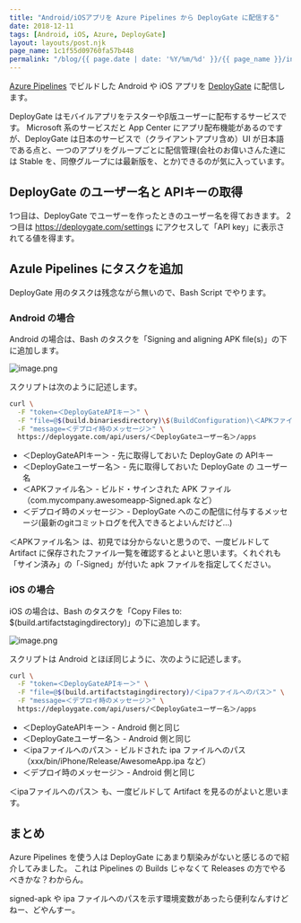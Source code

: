 ```yaml
---
title: "Android/iOSアプリを Azure Pipelines から DeployGate に配信する"
date: 2018-12-11
tags: [Android, iOS, Azure, DeployGate]
layout: layouts/post.njk
page_name: 1c1f55d09760fa57b448
permalink: "/blog/{{ page.date | date: '%Y/%m/%d' }}/{{ page_name }}/index.html"
---
```

[Azure Pipelines](https://azure.microsoft.com/ja-jp/services/devops/pipelines/) でビルドした Android や iOS アプリを [DeployGate](https://deploygate.com/?locale=ja) に配信します。
<!--more-->

DeployGate はモバイルアプリをテスターやβ版ユーザーに配布するサービスです。
Microsoft 系のサービスだと App Center にアプリ配布機能があるのですが、DeployGate は日本のサービスで（クライアントアプリ含め）UI が日本語である点と、一つのアプリをグループごとに配信管理(会社のお偉いさんた達には Stable を、同僚グループには最新版を、とか)できるのが気に入っています。

## DeployGate のユーザー名と APIキーの取得

1つ目は、DeployGate でユーザーを作ったときのユーザー名を得ておきます。
2つ目は https://deploygate.com/settings にアクセスして「API key」に表示されてる値を得ます。

## Azule Pipelines にタスクを追加

DeployGate 用のタスクは残念ながら無いので、Bash Script でやります。

### Android の場合

Android の場合は、Bash のタスクを「Signing and aligning APK file(s)」の下に追加します。

![image.png](https://qiita-image-store.s3.amazonaws.com/0/8227/9c3766b0-72c6-9259-30e6-fa01eaeff8f5.png)

スクリプトは次のように記述します。

```bash
curl \
  -F "token=＜DeployGateAPIキー＞" \
  -F "file=@$(build.binariesdirectory)\$(BuildConfiguration)\＜APKファイル名＞" \
  -F "message=＜デプロイ時のメッセージ＞" \
  https://deploygate.com/api/users/＜DeployGateユーザー名＞/apps
```

* ＜DeployGateAPIキー＞ - 先に取得しておいた DeployGate の APIキー
* ＜DeployGateユーザー名＞ - 先に取得しておいた DeployGate の ユーザー名
* ＜APKファイル名＞ - ビルド・サインされた APK ファイル（com.mycompany.awesomeapp-Signed.apk など）
* ＜デプロイ時のメッセージ＞ - DeployGate へのこの配信に付与するメッセージ(最新のgitコミットログを代入できるとよいんだけど…)

＜APKファイル名＞ は、初見では分からないと思うので、一度ビルドして Artifact に保存されたファイル一覧を確認するとよいと思います。くれぐれも「サイン済み」の「-Signed」が付いた apk ファイルを指定してください。

### iOS の場合

iOS の場合は、Bash のタスクを「Copy Files to: $(build.artifactstagingdirectory)」の下に追加します。

![image.png](https://qiita-image-store.s3.amazonaws.com/0/8227/5ba3beaf-dc36-4891-fdbf-9f52a0d1d938.png)

スクリプトは Android とほぼ同じように、次のように記述します。

```bash
curl \
  -F "token=＜DeployGateAPIキー＞" \
  -F "file=@$(build.artifactstagingdirectory)/＜ipaファイルへのパス＞" \
  -F "message=＜デプロイ時のメッセージ＞" \
  https://deploygate.com/api/users/＜DeployGateユーザー名＞/apps
```

* ＜DeployGateAPIキー＞ - Android 側と同じ
* ＜DeployGateユーザー名＞ - Android 側と同じ
* ＜ipaファイルへのパス＞ - ビルドされた ipa ファイルへのパス（xxx/bin/iPhone/Release/AwesomeApp.ipa など）
* ＜デプロイ時のメッセージ＞ - Android 側と同じ

＜ipaファイルへのパス＞ も、一度ビルドして Artifact を見るのがよいと思います。

## まとめ

Azure Pipelines を使う人は DeployGate にあまり馴染みがないと感じるので紹介してみました。
これは Pipelines の Builds じゃなくて Releases の方でやるべきかな？わからん。

signed-apk や ipa ファイルへのパスを示す環境変数があったら便利なんすけどねー、どやんすー。
